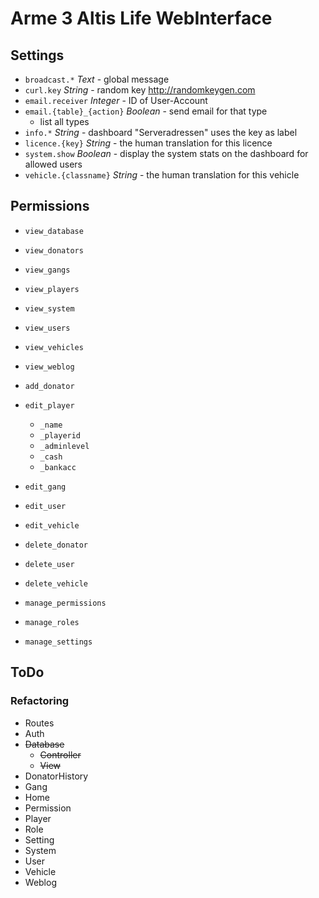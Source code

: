 # Arme 3 Altis Life WebInterface

## Settings

* `broadcast.*`             _Text_ - global message
* `curl.key`                _String_ - random key http://randomkeygen.com
* `email.receiver`          _Integer_ - ID of User-Account
* `email.{table}_{action}`  _Boolean_ - send email for that type
    * list all types
* `info.*`                  _String_ - dashboard "Serveradressen" uses the key as label
* `licence.{key}`           _String_ - the human translation for this licence
* `system.show`             _Boolean_ - display the system stats on the dashboard for allowed users
* `vehicle.{classname}`     _String_ - the human translation for this vehicle

## Permissions

* `view_database`
* `view_donators`
* `view_gangs`
* `view_players`
* `view_system`
* `view_users`
* `view_vehicles`
* `view_weblog`

* `add_donator`

* `edit_player`
    * `_name`
    * `_playerid`
    * `_adminlevel`
    * `_cash`
    * `_bankacc`
* `edit_gang`
* `edit_user`
* `edit_vehicle`

* `delete_donator`
* `delete_user`
* `delete_vehicle`

* `manage_permissions`
* `manage_roles`
* `manage_settings`

## ToDo

### Refactoring

* Routes
* Auth
* ~~Database~~
    * ~~Controller~~
    * ~~View~~
* DonatorHistory
* Gang
* Home
* Permission
* Player
* Role
* Setting
* System
* User
* Vehicle
* Weblog